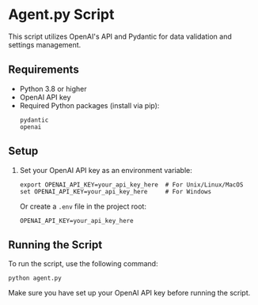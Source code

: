 # Agent.py Script

This script utilizes OpenAI's API and Pydantic for data validation and settings management.

## Requirements

- Python 3.8 or higher
- OpenAI API key
- Required Python packages (install via pip):
  ```
  pydantic
  openai
  ```

## Setup

1. Set your OpenAI API key as an environment variable:
   ```
   export OPENAI_API_KEY=your_api_key_here  # For Unix/Linux/MacOS
   set OPENAI_API_KEY=your_api_key_here     # For Windows
   ```

   Or create a `.env` file in the project root:
   ```
   OPENAI_API_KEY=your_api_key_here
   ```

## Running the Script

To run the script, use the following command:
```
python agent.py
```

Make sure you have set up your OpenAI API key before running the script.
